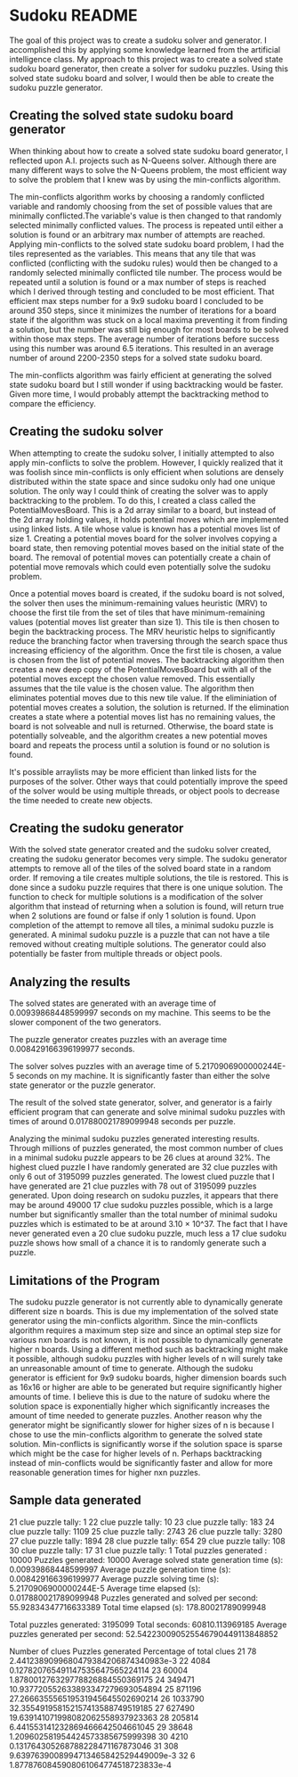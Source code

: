 # Sudoku README

The goal of this project was to create a sudoku solver and generator. I accomplished this by applying some knowledge learned from the artificial intelligence class. My approach to this project was to create a solved state sudoku board generator, then create a solver for sudoku puzzles. Using this solved state sudoku board and solver, I would then be able to create the sudoku puzzle generator. 


## Creating the solved state sudoku board generator

When thinking about how to create a solved state sudoku board generator, I reflected upon A.I. projects such as N-Queens solver. Although there are many different ways to solve the N-Queens problem, the most efficient way to solve the problem that I knew was by using the min-conflicts algorithm. 

The min-conflicts algorithm works by choosing a randomly conflicted variable and randomly choosing from the set of possible values that are minimally conflicted.The variable's value is then changed to that randomly selected minimally conflicted values. The process is repeated until either a solution is found or an arbitrary max number of attempts are reached. Applying min-conflicts to the solved state sudoku board problem, I had the tiles represented as the variables. This means that any tile that was conflicted (conflicting with the sudoku rules) would then be changed to a randomly selected minimally conflicted tile number. The process would be repeated until a solution is found or a max number of steps is reached which I derived through testing and concluded to be most efficient. That efficient max steps number for a 9x9 sudoku board I concluded to be around 350 steps, since it minimizes the number of iterations for a board state if the algorithm was stuck on a local maxima preventing it from finding a solution, but the number was still big enough for most boards to be solved within those max steps. The average number of iterations before success using this number was around 6.5 iterations. This resulted in an average number of around 2200-2350 steps for a solved state sudoku board.

The min-conflicts algorithm was fairly efficient at generating the solved state sudoku board but I still wonder if using backtracking would be faster. Given more time, I would probably attempt the backtracking method to compare the efficiency.


## Creating the sudoku solver

When attempting to create the sudoku solver, I initially attempted to also apply min-conflicts to solve the problem. However, I quickly realized that it was foolish since min-conflicts is only efficient when solutions are densely distributed within the state space and since sudoku only had one unique solution. The only way I could think of creating the solver was to apply backtracking to the problem. To do this, I created a class called the PotentialMovesBoard. This is a 2d array similar to a board, but instead of the 2d array holding values, it holds potential moves which are implemented using linked lists. A tile whose value is known has a potential moves list of size 1. Creating a potential moves board for the solver involves copying a board state, then removing potential moves based on the initial state of the board. The removal of potential moves can potentially create a chain of potential move removals which could even potentially solve the sudoku problem.

Once a potential moves board is created, if the sudoku board is not solved, the solver then uses the minimum-remaining values heuristic (MRV) to choose the first tile from the set of tiles that have minimum-remaining values (potential moves list greater than size 1). This tile is then chosen to begin the backtracking process. The MRV heuristic helps to significantly reduce the branching factor when traversing through the search space thus increasing efficiency of the algorithm. Once the first tile is chosen, a value is chosen from the list of potential moves. The backtracking algorithm then creates a new deep copy of the PotentialMovesBoard but with all of the potential moves except the chosen value removed. This essentially assumes that the tile value is the chosen value. The algorithm then eliminates potential moves due to this new tile value. If the eliminiation of potential moves creates a solution, the solution is returned. If the elimination creates a state where a potential moves list has no remaining values, the board is not solveable and null is returned. Otherwise, the board state is potentially solveable, and the algorithm creates a new potential moves board and repeats the process until a solution is found or no solution is found.

It's possible arraylists may be more efficient than linked lists for the purposes of the solver. Other ways that could potentially improve the speed of the solver would be using multiple threads, or object pools to decrease the time needed to create new objects.


## Creating the sudoku generator

With the solved state generator created and the sudoku solver created, creating the sudoku generator becomes very simple. The sudoku generator attempts to remove all of the tiles of the solved board state in a random order. If removing a tile creates multiple solutions, the tile is restored. This is done since a sudoku puzzle requires that there is one unique solution. The function to check for multiple solutions is a modification of the solver algorithm that instead of returning when a solution is found, will return true when 2 solutions are found or false if only 1 solution is found. Upon completion of the attempt to remove all tiles, a minimal sudoku 
puzzle is generated. A minimal sudoku puzzle is a puzzle that can not have a tile removed without creating multiple solutions. The generator could also potentially be faster from multiple threads or object pools.


## Analyzing the results

The solved states are generated with an average time of 0.00939868448599997 seconds on my machine. This seems to be the slower component of the two generators.

The puzzle generator creates puzzles with an average time 0.008429166396199977 seconds.

The solver solves puzzles with an average time of 5.2170906900000244E-5 seconds on my machine. It is significantly faster than either the solve state generator or the puzzle generator.

The result of the solved state generator, solver, and generator is a fairly efficient program that can generate and solve minimal sudoku puzzles with times of around 0.017880021789099948 seconds per puzzle. 

Analyzing the minimal sudoku puzzles generated interesting results. Through millions of puzzles generated, the most common number of clues in a minimal sudoku puzzle appears to be 26 clues at around 32%. The highest clued puzzle I have randomly generated are 32 clue puzzles with only 6 out of 3195099 puzzles generated. The lowest clued puzzle that I have generated are 21 clue puzzles with 78 out of 3195099 puzzles generated. Upon doing research on sudoku puzzles, it appears that there may be around 49000 17 clue sudoku puzzles possible, which is a large number but significantly smaller than the total number of minimal sudoku puzzles which is estimated to be at around 3.10 × 10^37. The fact that I have never generated even a 20 clue sudoku puzzle, much less a 17 clue sudoku puzzle shows how small of a chance it is to randomly generate such a puzzle.


## Limitations of the Program

The sudoku puzzle generator is not currently able to dynamically generate different size n boards. This is due my implementation of the solved state generator using the min-conflicts algorithm. Since the min-conflicts algorithm requires a maximum step size and since an optimal step size for various nxn boards is not known, it is not possible to dynamically generate higher n boards. Using a different method such as backtracking might make it possible, although sudoku puzzles with higher levels of n will surely take an unreasonable amount of time to generate.
Although the sudoku generator is efficient for 9x9 sudoku boards, higher dimension boards such as 16x16 or higher are able to be generated but require significantly higher amounts of time. I believe this is due to the nature of sudoku where the solution space is exponentially higher which significantly increases the amount of time needed to generate puzzles. Another reason why the generator might be significantly slower for higher sizes of n is because I chose to use the min-conflicts algorithm to generate the solved state solution. Min-conflicts is significantly worse if the solution space is sparse which might be the case for higher levels of n. Perhaps backtracking instead of min-conflicts would be significantly faster and allow for more reasonable generation times for higher nxn puzzles.


## Sample data generated

21 clue puzzle tally: 1
22 clue puzzle tally: 10
23 clue puzzle tally: 183
24 clue puzzle tally: 1109
25 clue puzzle tally: 2743
26 clue puzzle tally: 3280
27 clue puzzle tally: 1894
28 clue puzzle tally: 654
29 clue puzzle tally: 108
30 clue puzzle tally: 17
31 clue puzzle tally: 1
Total puzzles generated : 10000
Puzzles generated: 10000
Average solved state generation time (s): 0.00939868448599997
Average puzzle generation time (s): 0.008429166396199977
Average puzzle solving time (s): 5.2170906900000244E-5
Average time elapsed (s): 0.017880021789099948
Puzzles generated and solved per second: 55.92834347716633389
Total time elapsed (s): 178.80021789099948

Total puzzles generated: 3195099
Total seconds: 60810.113969185
Average puzzles generated per second: 52.542230090525546790449113848852

Number of clues		Puzzles generated	Percentage of total clues
21			78			2.4412389099680479384206874340983e-3
22 			4084			0.127820765491147535647565224114
23			60004			1.878001276329778826884550369175
24			349471			10.937720552633893347279693054894
25			871196			27.266635556519531945645502690214
26			1033790			32.355491958152157413588749519185
27			627490			19.639141071998082062558937923363
28			205814			6.441553141232869466642504661045
29			38648			1.209602581954424573385675999398
30			4210			0.131764305268788228471167873046
31			308			9.6397639008994713465842529449009e-3
32			6			1.8778760845908061064774518723833e-4



